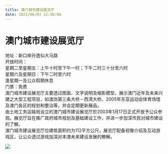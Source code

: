 ```yaml
---
title: 澳门城市建设展览厅  
date: 2021/06/03 22:50:04  
---
```

  
# 澳门城市建设展览厅  
地址：新口岸孙逸仙大马路  
开放时间：  
星期二至星期五：上午十时至下午一时；下午二时三十分至六时  
星期六及星期日：下午二时至六时  
逢星期一及公众假期休息  
门票：免费  
澳门城市建设展览厅主要透过图面、文字说明及缩影模型，展示澳门近年及未来兴建之大型工程项目，如澳氹第三条大桥－西湾大桥、2005年东亚运动会体育场馆及澳门各区的规划和整治等，并会定期更新展品。  
 由土地工务运输局设立的澳门城市建设展览厅於2003年1月17日正式开放予公众参观。展览厅旨在推广政府城市规划及基础建设工作，并进一步加深市民对城市建设的了解。  
澳门城市建设展览厅位建筑面积约为112平方公尺，展览厅配备视像介绍及互动游戏区，让公众透过游戏加深对本澳未来建设发展的瞭解。  
  
![](https://cdn.jsdelivr.net/gh/szqq0512/Pic/img/202201212156249.png)  